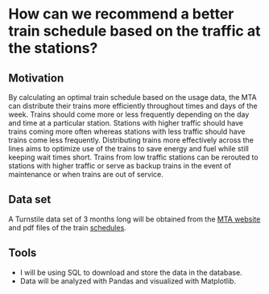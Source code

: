 # How can we recommend a better train schedule based on the traffic at the stations?

## Motivation
By calculating an optimal train schedule based on the usage data, the MTA can distribute their trains more efficiently throughout times and days of the week. Trains should come more or less frequently depending on the day and time at a particular station. Stations with higher traffic should have trains coming more often whereas stations with less traffic should  have trains come less frequently. Distributing trains more effectively across the lines aims to optimize use of the trains to save energy and fuel while still keeping wait times short. Trains from low traffic stations can be rerouted to stations with higher traffic or serve as backup trains in the event of maintenance or when trains are out of service.

## Data set
A Turnstile data set of 3 months long will be obtained from the [MTA website](http://web.mta.info/developers/turnstile.html) and pdf files of 
the train [schedules](https://new.mta.info/schedules).

## Tools
* I will be using SQL to download and store the data in the database. 
* Data will be analyzed with Pandas and visualized with Matplotlib.




